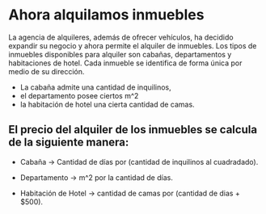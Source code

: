 # Ahora alquilamos inmuebles

La agencia de alquileres, además de ofrecer vehículos, ha decidido expandir su negocio y ahora permite el alquiler de inmuebles. Los tipos de inmuebles disponibles para alquiler son cabañas, departamentos y habitaciones de hotel. Cada inmueble se identifica de forma única por medio de su dirección.

 - La cabaña admite una cantidad de inquilinos, 
 - el departamento posee ciertos m^2 
 - la habitación de hotel una cierta cantidad de camas.

 ## El precio del alquiler de los inmuebles se calcula de la siguiente manera:

- Cabaña -> Cantidad de días por (cantidad de inquilinos al cuadradado).

- Departamento -> m^2 por la cantidad de días.

- Habitación de Hotel -> cantidad de camas por (cantidad de dias + $500).
